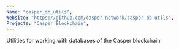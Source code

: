```yaml
---
Name: "casper_db_utils",
Website: "https://github.com/casper-network/casper-db-utils",
Projects: "Casper Blockchain",
---
```

<!--lang:en--> 
Utilities for working with databases of the Casper blockchain
<!--lang:es--] 
test
<!--lang:de--] 
test
<!--lang:fr--] 
test
<!--lang:pl--] 
test
<!--lang:uk--] 
test
[!--lang:*-->  
